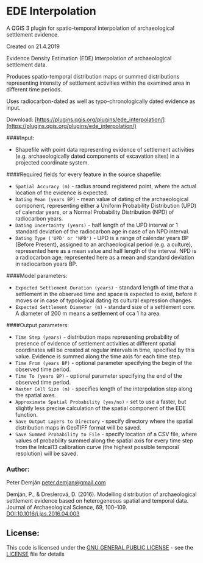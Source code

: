 # EDE Interpolation
A QGIS 3 plugin for spatio-temporal interpolation of archaeological settlement evidence.

Created on 21.4.2019

Evidence Density Estimation (EDE) interpolation of archaeological settlement data.

Produces spatio-temporal distribution maps or summed distributions representing intensity of settlement activities within the examined area in different time periods.

Uses radiocarbon-dated as well as typo-chronologically dated evidence as input.

Download: [https://plugins.qgis.org/plugins/ede_interpolation/](https://plugins.qgis.org/plugins/ede_interpolation/)

####Input:
* Shapefile with point data representing evidence of settlement activities (e.g. archaeologically dated components of excavation sites) in a projected coordinate system.

####Required fields for every feature in the source shapefile:
* `Spatial Accuracy (m)` - radius around registered point, where the actual location of the evidence is expected.
* `Dating Mean (years BP)` - mean value of dating of the archaeological component, representing either a Uniform Probability Distribution (UPD) of calendar years, or a Normal Probability Distribution (NPD) of radiocarbon years.
* `Dating Uncertainty (years)` - half length of the UPD interval or 1 standard deviation of the radiocarbon age in case of an NPD interval.
* `Dating Type ('UPD' or 'NPD')` - UPD is a range of calendar years BP (Before Present), assigned to an archaeological period (e.g. a culture), represented here as a mean value and half length of the interval. NPD is a radiocarbon age, represented here as a mean and standard deviation in radiocarbon years BP.

####Model parameters:
* `Expected Settlement Duration (years)` - standard length of time that a settlement in the observed time and space is expected to exist, before it moves or in case of typological dating its cultural expression changes.
* `Expected Settlement Diameter (m)` - standard size of a settlement core. A diameter of 200 m means a settlement of cca 1 ha area.

####Output parameters:
* `Time Step (years)` - distribution maps representing probability of presence of evidence of settlement activities at different spatial coordinates will be created at regular intervals in time, specified by this value. Evidence is summed along the time axis for each time step.
* `Time From (years BP)` - optional parameter specifying the begin of the observed time period.
* `Time To (years BP)` - optional parameter specifying the end of the observed time period.
* `Raster Cell Size (m)` - specifies length of the interpolation step along the spatial axes.
* `Approximate Spatial Probability (yes/no)` - set to use a faster, but slightly less precise calculation of the spatial component of the EDE function.
* `Save Output Layers to Directory` - specify directory where the spatial distribution maps in GeoTIFF format will be saved.
* `Save Summed Probability to File` - specify location of a CSV file, where values of probability summed along the spatial axis for every time step from the Intcal13 calibration curve (the highest possible temporal resolution) will be saved.

### Author:
Peter Demján [peter.demjan@gmail.com](peter.demjan@gmail.com)

Demján, P., & Dreslerová, D. (2016). Modelling distribution of archaeological settlement evidence based on heterogeneous spatial and temporal data. Journal of Archaeological Science, 69, 100–109. [DOI:10.1016/j.jas.2016.04.003](https://doi.org/10.1016/j.jas.2016.04.003)

## License: <a name="license"></a>

This code is licensed under the [GNU GENERAL PUBLIC LICENSE](https://www.gnu.org/licenses/gpl-3.0.en.html) - see the [LICENSE](LICENSE) file for details